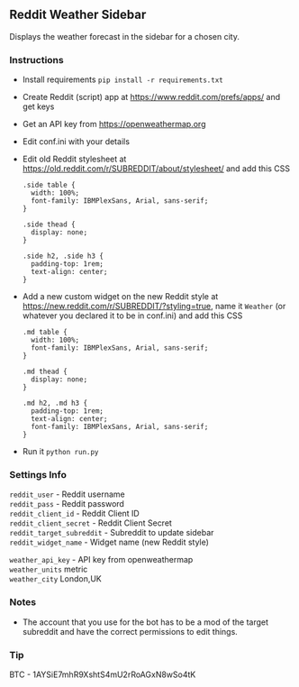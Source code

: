 ## Reddit Weather Sidebar

Displays the weather forecast in the sidebar for a chosen city.

### Instructions

-   Install requirements `pip install -r requirements.txt`
-   Create Reddit (script) app at <https://www.reddit.com/prefs/apps/> and get keys
-   Get an API key from <https://openweathermap.org>
-   Edit conf.ini with your details
-   Edit old Reddit stylesheet at <https://old.reddit.com/r/SUBREDDIT/about/stylesheet/> and add this CSS

        .side table {
          width: 100%;
          font-family: IBMPlexSans, Arial, sans-serif;
        }

        .side thead {
          display: none;
        }

        .side h2, .side h3 {
          padding-top: 1rem;
          text-align: center;
        }

-   Add a new custom widget on the new Reddit style at <https://new.reddit.com/r/SUBREDDIT/?styling=true>, name it `Weather` (or whatever you declared it to be in conf.ini) and add this CSS

        .md table {
          width: 100%;
          font-family: IBMPlexSans, Arial, sans-serif;
        }

        .md thead {
          display: none;
        }

        .md h2, .md h3 {
          padding-top: 1rem;
          text-align: center;
          font-family: IBMPlexSans, Arial, sans-serif;
        }

-   Run it `python run.py`

### Settings Info

`reddit_user` - Reddit username  
`reddit_pass` - Reddit password  
`reddit_client_id` - Reddit Client ID  
`reddit_client_secret` - Reddit Client Secret  
`reddit_target_subreddit` - Subreddit to update sidebar  
`reddit_widget_name` - Widget name (new Reddit style)  

`weather_api_key` - API key from openweathermap  
`weather_units` metric  
`weather_city` London,UK  

### Notes

-   The account that you use for the bot has to be a mod of the target subreddit and have the correct permissions to edit things.

### Tip

BTC - 1AYSiE7mhR9XshtS4mU2rRoAGxN8wSo4tK
